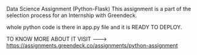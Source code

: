 Data Science Assignment (Python-Flask) 
This assignment is a part of the selection process for an Internship with Greendeck.

whole python code is there in app.py file
and it is READY TO DEPLOY.

TO KNOW MORE ABOUT IT  VISIT --->  https://assignments.greendeck.co/assignments/python-assignment
